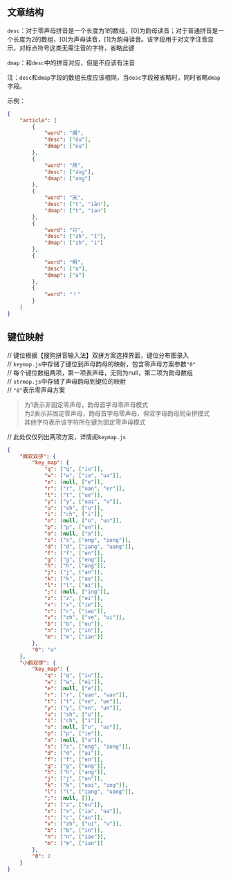 ## 文章结构

`desc`：对于零声母拼音是一个长度为1的数组，[0]为韵母读音；对于普通拼音是一个长度为2的数组，[0]为声母读音，[1]为韵母读音。该字段用于对文字注音显示，对标点符号这类无需注音的字符，省略此键

`dmap`：和`desc`中的拼音对应，但是不应该有注音

注：`desc`和`dmap`字段的数组长度应该相同，当`desc`字段被省略时，同时省略`dmap`字段。

示例：

```json
{
    "article": [
        {
            "word": "偶",
            "desc": ["ǒu"],
            "dmap": ["ou"]
        },
        {
            "word": "昂",
            "desc": ["áng"],
            "dmap": ["ang"]
        },
        {
            "word": "天",
            "desc": ["t", "iān"],
            "dmap": ["t", "ian"]
        },
        {
            "word": "只",
            "desc": ["zh", "ǐ"],
            "dmap": ["zh", "i"]
        },
        {
            "word": "啊",
            "desc": ["a"],
            "dmap": ["a"]
        },
        {
            "word": "！"
        }
    ]
}
```

## 键位映射

// 键位根据【搜狗拼音输入法】双拼方案选择界面，键位分布图录入  
// `keymap.js`中存储了键位到声母韵母的映射，包含零声母方案参数`"0"`  
// 每个键位数组两项，第一项表声母，无则为null，第二项为韵母数组  
// `strmap.js`中存储了声母韵母到键位的映射  
// `"0"`表示零声母方案  
> 为1表示非固定零声母，韵母首字母零声母模式  
> 为2表示非固定零声母，韵母首字母零声母，但双字母韵母同全拼模式  
> 其他字符表示该字符所在键为固定零声母模式  

// 此处仅仅列出两项方案，详情阅`keymap.js`

```json
{
    "微软双拼": {
        "key_map": {
            "q": ["q", ["iu"]],
            "w": ["w", ["ia", "ua"]],
            "e": [null, ["e"]],
            "r": ["r", ["uan", "er"]],
            "t": ["t", ["ue"]],
            "y": ["y", ["uai", "v"]],
            "u": ["sh", ["u"]],
            "i": ["ch", ["i"]],
            "o": [null, ["o", "uo"]],
            "p": ["p", ["un"]],
            "a": [null, ["a"]],
            "s": ["s", ["ong", "iong"]],
            "d": ["d", ["iang", "uang"]],
            "f": ["f", ["en"]],
            "g": ["g", ["eng"]],
            "h": ["h", ["ang"]],
            "j": ["j", ["an"]],
            "k": ["k", ["ao"]],
            "l": ["l", ["ai"]],
            ";": [null, ["ing"]],
            "z": ["z", ["ei"]],
            "x": ["x", ["ie"]],
            "c": ["c", ["iao"]],
            "v": ["zh", ["ve", "ui"]],
            "b": ["b", ["ou"]],
            "n": ["n", ["in"]],
            "m": ["m", ["ian"]]
        },
        "0": "o"
    },
    "小鹤双拼": {
        "key_map": {
            "q": ["q", ["iu"]],
            "w": ["w", ["ei"]],
            "e": [null, ["e"]],
            "r": ["r", ["uan", "van"]],
            "t": ["t", ["ve", "ue"]],
            "y": ["y", ["vn", "un"]],
            "u": ["sh", ["u"]],
            "i": ["ch", ["i"]],
            "o": [null, ["o", "uo"]],
            "p": ["p", ["ie"]],
            "a": [null, ["a"]],
            "s": ["s", ["ong", "iong"]],
            "d": ["d", ["ai"]],
            "f": ["f", ["en"]],
            "g": ["g", ["eng"]],
            "h": ["h", ["ang"]],
            "j": ["j", ["an"]],
            "k": ["k", ["uai", "ing"]],
            "l": ["l", ["iang", "uang"]],
            ";": [null, []],
            "z": ["z", ["ou"]],
            "x": ["x", ["ia", "ua"]],
            "c": ["c", ["ao"]],
            "v": ["zh", ["ui", "v"]],
            "b": ["b", ["in"]],
            "n": ["n", ["iao"]],
            "m": ["m", ["ian"]]
        },
        "0": 2
    }
}
```
